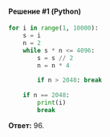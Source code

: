 #### Решение #1 (Python)
```python
for i in range(1, 10000):
	s = i
	n = 2
	while s * n <= 4096:
		s = s // 2
		n = n * 4
		
		if n > 2048: break
	
	if n == 2048:
		print(i)
		break
```

**Ответ:** 96.
